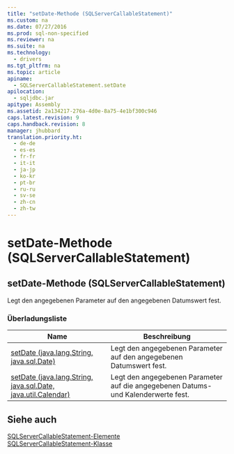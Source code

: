 ```yaml
---
title: "setDate-Methode (SQLServerCallableStatement)"
ms.custom: na
ms.date: 07/27/2016
ms.prod: sql-non-specified
ms.reviewer: na
ms.suite: na
ms.technology: 
  - drivers
ms.tgt_pltfrm: na
ms.topic: article
apiname: 
  - SQLServerCallableStatement.setDate
apilocation: 
  - sqljdbc.jar
apitype: Assembly
ms.assetid: 2a134217-276a-4d0e-8a75-4e1bf300c946
caps.latest.revision: 9
caps.handback.revision: 8
manager: jhubbard
translation.priority.ht: 
  - de-de
  - es-es
  - fr-fr
  - it-it
  - ja-jp
  - ko-kr
  - pt-br
  - ru-ru
  - sv-se
  - zh-cn
  - zh-tw
---
```

# setDate-Methode (SQLServerCallableStatement)
    
## setDate\-Methode \(SQLServerCallableStatement\)  
 Legt den angegebenen Parameter auf den angegebenen Datumswert fest.  
  
### Überladungsliste  
  
|Name|Beschreibung|  
|----------|------------------|  
|[setDate \(java.lang.String, java.sql.Date\)](../content/setDate-Method--java.lang.String--java.sql.Date-.md)|Legt den angegebenen Parameter auf den angegebenen Datumswert fest.|  
|[setDate \(java.lang.String, java.sql.Date, java.util.Calendar\)](../content/setDate-Method--java.lang.String--java.sql.Date--java.util.Calendar-.md)|Legt den angegebenen Parameter auf die angegebenen Datums\- und Kalenderwerte fest.|  
  
## Siehe auch  
 [SQLServerCallableStatement-Elemente](../content/SQLServerCallableStatement-Members.md)   
 [SQLServerCallableStatement-Klasse](../content/SQLServerCallableStatement-Class.md)  
  
  